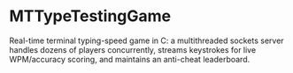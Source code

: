 # MTTypeTestingGame
Real-time terminal typing-speed game in C: a multithreaded sockets server handles dozens of players concurrently, streams keystrokes for live WPM/accuracy scoring, and maintains an anti-cheat leaderboard.
